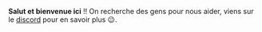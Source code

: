**Salut et bienvenue ici** !! On recherche des gens pour nous aider, viens sur le [discord](https://discord.gg/92PsuUCbT2) pour en savoir plus 😉.
